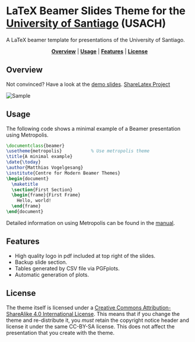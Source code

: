 # LaTeX Beamer Slides Theme for the [University of Santiago](http://www.usach.cl/) (USACH)
A LaTeX beamer template for presentations of the University of Santiago.
<p align="center">
<b><a href="#overview">Overview</a></b>
|
<b><a href="#usage">Usage</a></b>
|
<b><a href="#features">Features</a></b>
|
<b><a href="#license">License</a></b>
</p>

## Overview
Not convinced? Have a look at the [demo slides][].
[ShareLatex Project][]

![Sample](https://github.com/gmartinezramirez/Beamer-Template-USACH/blob/master/beamer-usach-theme-collage.png)

## Usage
The following code shows a minimal example of a Beamer presentation using
Metropolis.

```latex
\documentclass{beamer}
\usetheme{metropolis}           % Use metropolis theme
\title{A minimal example}
\date{\today}
\author{Matthias Vogelgesang}
\institute{Centre for Modern Beamer Themes}
\begin{document}
  \maketitle
  \section{First Section}
  \begin{frame}{First Frame}
    Hello, world!
  \end{frame}
\end{document}
```
Detailed information on using Metropolis can be found in the [manual][].

## Features

* High quality logo in pdf included at top right of the slides.
* Backup slide section.
* Tables generated by CSV file via PGFplots.
* Automatic generation of plots. 

## License

The theme itself is licensed under a [Creative Commons Attribution-ShareAlike
4.0 International License](http://creativecommons.org/licenses/by-sa/4.0/). This
means that if you change the theme and re-distribute it, you *must* retain the
copyright notice header and license it under the same CC-BY-SA license. This
does not affect the presentation that you create with the theme.


[demo slides]: http://mirrors.ctan.org/macros/latex/contrib/beamer-contrib/themes/metropolis/demo/demo.pdf
[manual]: http://mirrors.ctan.org/macros/latex/contrib/beamer-contrib/themes/metropolis/doc/metropolistheme.pdf
[CTAN]: http://ctan.org/pkg/beamertheme-metropolis
[ShareLaTeX Project]: https://es.sharelatex.com/project/58b8693df4fb0156658cb512
